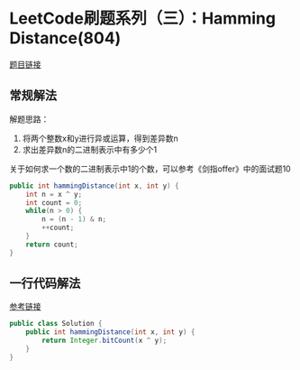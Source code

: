 # LeetCode刷题系列（三）：Hamming Distance(804)

[题目链接][2]
## 常规解法

解题思路：

1. 将两个整数x和y进行异或运算，得到差异数n
2. 求出差异数n的二进制表示中有多少个1

关于如何求一个数的二进制表示中1的个数，可以参考《剑指offer》中的面试题10

```java
public int hammingDistance(int x, int y) {
    int n = x ^ y;
    int count = 0;
    while(n > 0) {
        n = (n - 1) & n;
        ++count;
    }
    return count;
}
```

## 一行代码解法

[参考链接][1]

```Java
public class Solution {
    public int hammingDistance(int x, int y) {
        return Integer.bitCount(x ^ y);
    }
}
```

[1]: https://leetcode.com/problems/hamming-distance/discuss/94698/Java-1-Line-Solution-:D "Hamming Distance 一行代码解法"
[2]:https://leetcode.com/problems/hamming-distance/description/ "题目链接"
